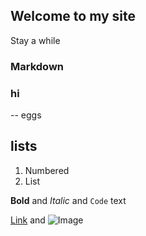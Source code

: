 ## Welcome to my site

Stay a while

### Markdown

### hi
-- eggs

## lists
1. Numbered
2. List

**Bold** and _Italic_ and `Code` text

[Link](url) and ![Image](src)
```


